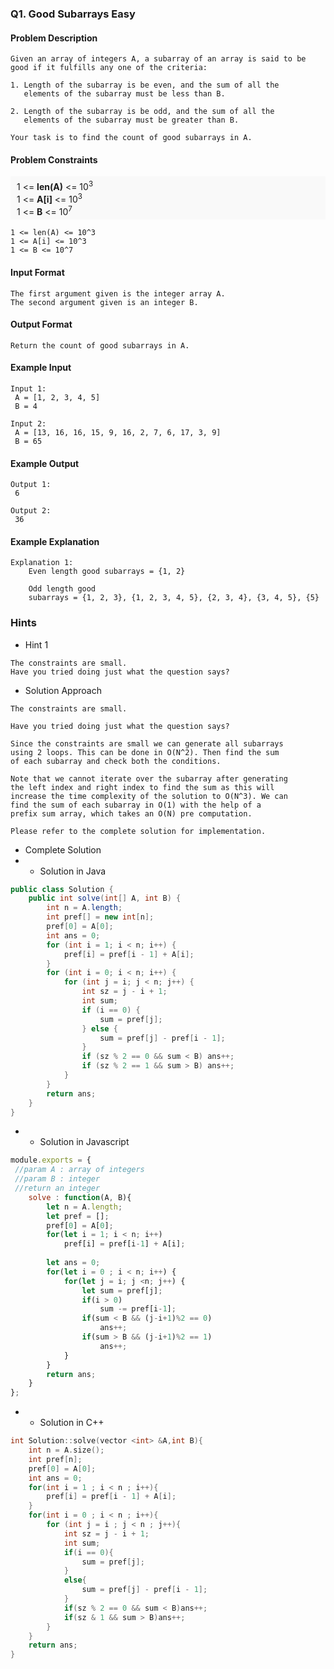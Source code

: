 ### Q1. Good Subarrays Easy
#### Problem Description
```text
Given an array of integers A, a subarray of an array is said to be 
good if it fulfills any one of the criteria:

1. Length of the subarray is be even, and the sum of all the 
   elements of the subarray must be less than B.

2. Length of the subarray is be odd, and the sum of all the 
   elements of the subarray must be greater than B.

Your task is to find the count of good subarrays in A.
```
#### Problem Constraints
<div style="background-color: #f9f9f9; padding: 5px 10px; ">
    1 &lt;= <strong>len(A)</strong> &lt;= 10<sup>3</sup><br>
    1 &lt;= <strong>A[i]</strong> &lt;= 10<sup>3</sup><br>
    1 &lt;= <strong>B</strong> &lt;= 10<sup>7</sup>
</div>

```text
1 <= len(A) <= 10^3
1 <= A[i] <= 10^3
1 <= B <= 10^7
```
#### Input Format
```text
The first argument given is the integer array A.
The second argument given is an integer B.
```
#### Output Format
```text
Return the count of good subarrays in A.
```
#### Example Input
```text
Input 1:
 A = [1, 2, 3, 4, 5]
 B = 4

Input 2:
 A = [13, 16, 16, 15, 9, 16, 2, 7, 6, 17, 3, 9]
 B = 65
```
#### Example Output
```text
Output 1:
 6

Output 2:
 36
```
#### Example Explanation
```text
Explanation 1:
    Even length good subarrays = {1, 2}
    
    Odd length good 
    subarrays = {1, 2, 3}, {1, 2, 3, 4, 5}, {2, 3, 4}, {3, 4, 5}, {5} 
```
### Hints
* Hint 1
```text
The constraints are small.
Have you tried doing just what the question says?
```
* Solution Approach
```text
The constraints are small.

Have you tried doing just what the question says?

Since the constraints are small we can generate all subarrays 
using 2 loops. This can be done in O(N^2). Then find the sum 
of each subarray and check both the conditions.

Note that we cannot iterate over the subarray after generating 
the left index and right index to find the sum as this will 
increase the time complexity of the solution to O(N^3). We can 
find the sum of each subarray in O(1) with the help of a 
prefix sum array, which takes an O(N) pre computation.

Please refer to the complete solution for implementation.
```
* Complete Solution
* * Solution in Java
```java
public class Solution {
    public int solve(int[] A, int B) {
        int n = A.length;
        int pref[] = new int[n];
        pref[0] = A[0];
        int ans = 0;
        for (int i = 1; i < n; i++) {
            pref[i] = pref[i - 1] + A[i];
        }
        for (int i = 0; i < n; i++) {
            for (int j = i; j < n; j++) {
                int sz = j - i + 1;
                int sum;
                if (i == 0) {
                    sum = pref[j];
                } else {
                    sum = pref[j] - pref[i - 1];
                }
                if (sz % 2 == 0 && sum < B) ans++;
                if (sz % 2 == 1 && sum > B) ans++;
            }
        }
        return ans;
    }
}
```
* * Solution in Javascript
```javascript
module.exports = { 
 //param A : array of integers
 //param B : integer
 //return an integer
	solve : function(A, B){
	    let n = A.length;
	    let pref = [];
	    pref[0] = A[0];
	    for(let i = 1; i < n; i++)
	        pref[i] = pref[i-1] + A[i];
	    
	    let ans = 0;
	    for(let i = 0 ; i < n; i++) {
	        for(let j = i; j <n; j++) {
	            let sum = pref[j];
	            if(i > 0)
	                sum -= pref[i-1];
	            if(sum < B && (j-i+1)%2 == 0)
	                ans++;
	            if(sum > B && (j-i+1)%2 == 1)
	                ans++;
	        }
	    }
	    return ans;
	}
};
```
* * Solution in C++
```cpp
int Solution::solve(vector <int> &A,int B){
    int n = A.size();
    int pref[n];
    pref[0] = A[0];
    int ans = 0;
    for(int i = 1 ; i < n ; i++){
        pref[i] = pref[i - 1] + A[i];
    }
    for(int i = 0 ; i < n ; i++){
        for (int j = i ; j < n ; j++){
            int sz = j - i + 1;
            int sum;
            if(i == 0){
                sum = pref[j];
            }
            else{
                sum = pref[j] - pref[i - 1];
            }
            if(sz % 2 == 0 && sum < B)ans++;
            if(sz & 1 && sum > B)ans++;
        }
    }
    return ans;
}
```

